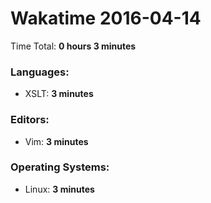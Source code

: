# Wakatime 2016-04-14

Time Total: **0 hours 3 minutes**

### Languages:
- XSLT: **3 minutes** 

### Editors:
- Vim: **3 minutes** 

### Operating Systems:
- Linux: **3 minutes** 

